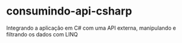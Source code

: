 # consumindo-api-csharp
 Integrando a aplicação em C# com uma API externa, manipulando e filtrando os dados com LINQ
